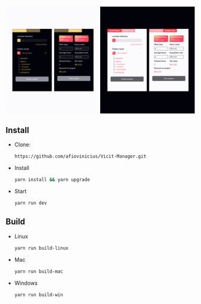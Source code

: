 ![screen.png](build/screen.png)

## Install

- Clone:
  ```bash
  https://github.com/afiovinicius/Vicit-Manager.git
  ```
- Install
  ```bash
  yarn install && yarn upgrade
  ```
- Start
  ```bash
  yarn run dev
  ```

## Build

- Linux
  ```bash
  yarn run build-linux
  ```
- Mac
  ```bash
  yarn run build-mac
  ```
- Windows
  ```bash
  yarn run build-win
  ```
